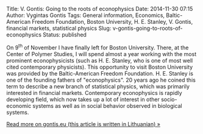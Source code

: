 Title: V. Gontis: Going to the roots of econophysics
Date: 2014-11-30 07:15
Author: Vygintas Gontis
Tags: General information, Economics, Baltic-American Freedom Foundation, Boston University, H. E. Stanley, V. Gontis, financial markets, statistical physics
Slug: v-gontis-going-to-roots-of-econophysics
Status: published

On 9<sup>th</sup>
of November I have finally left for Boston University. There, at the
Center of Polymer Studies, I will spend almost a year working with the
most prominent econophysicists (such as H. E. Stanley, who is one of
most well cited contemporary physicists). This opportunity to visit
Boston University was provided by the Baltic-American Freedom
Foundation. H. E. Stanley is one of the founding fathers of
"econophysics". 20 years ago he coined this term to describe a new
branch of statistical physics, which was primarily interested in
financial markets. Contemporary econophysics is rapidly developing
field, which now takes up a lot of interest in other socio-economic
systems as well as in social behavior observed in biological systems.

[Read more on gontis.eu (this article is written in Lithuanian)
»](http://gontis.eu/2014/11/arciau-ekonofizikos-istaku/)
